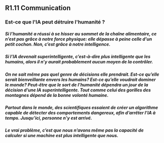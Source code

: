 ## R1.11 Communication

### Est-ce que l'IA peut détruire l'humanité ?

##### Si l’humanité a réussi à se hisser au sommet de la chaîne alimentaire, ce n’est pas grâce à notre force physique: elle dépasse à peine celle d’un petit cochon. Non, c’est grâce à notre intelligence.

##### Si l’IA devenait superintelligente, c’est-à-dire plus intelligente que les humains, alors il n’y aurait probablement aucun moyen de la contrôler.

##### On ne sait même pas quel genre de décisions elle prendrait. Est-ce qu’elle serait bienveillante envers les humains? Est-ce qu’elle voudrait dominer le monde? Peut-être que le sort de l’humanité dépendra un jour de la décision d’une IA superintelligente. Tout comme celui des gorilles des montagnes dépend de la bonne volonté humaine.

##### Partout dans le monde, des scientifiques essaient de créer un algorithme capable de détecter des comportements dangereux, afin d’arrêter l’IA à temps. Jusqu’ici, personne n’y est arrivé.

##### Le vrai problème, c’est que nous n’avons même pas la capacité de calculer si une machine est plus intelligente que nous.